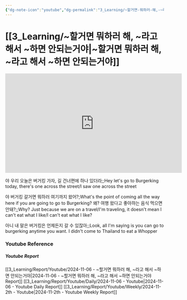 ```yaml
---
{"dg-note-icon":"youtube","dg-permalink":"3_Learning/~할거면-뭐하러-해,-~라고-해서-~하면-안되는거야","created-date":"2024-11-06 6:40:00 pm","date":"2024-11-06","type":"youtube","tags":["youtube","english","flashcards"],"aliases":null,"youtuber":"빨모쌤","channelName":"라이브 아카데미","link":"https://www.youtube.com/watch?v=hu980N7NMBw","img":"https://img.youtube.com/vi/hu980N7NMBw/0.jpg","dg-publish":true,"permalink":"/3_Learning/~할거면-뭐하러-해,-~라고-해서-~하면-안되는거야/","dgPassFrontmatter":true,"noteIcon":"youtube"}
---
```


# [[3_Learning/~할거면 뭐하러 해, ~라고 해서 ~하면 안되는거야\|~할거면 뭐하러 해, ~라고 해서 ~하면 안되는거야]]


<div class="container-root"><span></span></div><div><div class="container-root"><iframe width="560" height="315" src="https://www.youtube.com/embed/hu980N7NMBw" title="YouTube video player" frameborder="0" allow="accelerometer; autoplay; clipboard-write; encrypted-media; gyroscope; picture-in-picture; web-share" allowfullscreen=""></iframe></div></div>

야 우리 오늘은 버거킹 가자, 길 건너편에 하나 있더라;;Hey let's go to Burgerking today, there's one across the street/I saw one across the street
<!--SR:!2024-12-06,16,290-->
야 버거킹 갈거면 뭐하러 여기까지 왔어?;What's the point of coming all the way here if you are going to go to Burgerking?
왜? 여행 왔다고 좋아하는 음식 먹으면 안돼?;;Why? Just because we are on a travel/I'm traveling, it doesn't mean I can't eat what I like/I can't eat what I like?
<!--SR:!2024-12-11,16,250-->
아니 내 말은 버거킹은 언제든지 갈 수 있잖아;;Look, all I'm saying is you can go to burgerking anytime you want. I didn't come to Thailand to eat a Whopper
<!--SR:!2024-11-27,2,190-->













### Youtube Reference
##### Youtube Report
[[3_Learning/Report/Youtube/2024-11-06 - ~할거면 뭐하러 해, ~라고 해서 ~하면 안되는거야\|2024-11-06 - ~할거면 뭐하러 해, ~라고 해서 ~하면 안되는거야 Report]]
[[3_Learning/Report/Youtube/Daily/2024-11-06 - Youtube\|2024-11-06 - Youtube Daily Report]]
[[3_Learning/Report/Youtube/Weekly/2024-11-2th - Youtube\|2024-11-2th - Youtube Weekly Report]]

